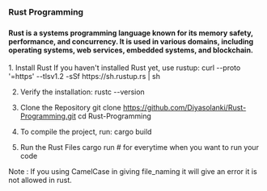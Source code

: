 <h3>Rust Programming<h3>
  
<h4>Rust is a systems programming language known for its memory safety, performance, and concurrency. It is used in various domains, including operating systems, web services, embedded systems, and blockchain.</h4>

<p>
1. Install Rust
If you haven't installed Rust yet, use rustup:
curl --proto '=https' --tlsv1.2 -sSf https://sh.rustup.rs | sh

2. Verify the installation:
rustc --version

3. Clone the Repository
git clone https://github.com/Diyasolanki/Rust-Programming.git
cd Rust-Programming

4. To compile the project, run:
cargo build 

5. Run the Rust Files
cargo run  # for everytime when you want to run your code

Note : If you using CamelCase in giving file_naming it will give an error it is not allowed in rust.
<p>


